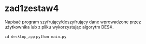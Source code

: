 # zad1zestaw4

Napisać program szyfrujący/deszyfrujący dane wprowadzone
przez użytkownika lub z pliku wykorzystując algorytm DESX.

`cd desktop_app`
`python main.py`
